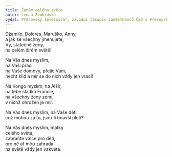 ```yaml
---
title: Ženám celého světa 
autor: Leona Zembinská
vydal: Přerovský železničář, závodní časopis zaměstnanců ČSD v Přerovském železničním uzlu, 1962
---
```


Džamilo, Dolores, Maruško, Anny,  
a jak se všechny jmenujete,   
Vy, statečné ženy,   
na celém širém světě!

Na Vás dnes myslím,   
na Vaši práci,     
na Vaše domovy, přejíc Vám,   
nechť klid a mír se do nich vždy jen vrací!

Na Kongo myslím, na Alžír,  
na tebe sladká Francie,   
na všechny ženy zemí,  
v nichž ohrožen je mír.

Na Vás dnes myslím, na Vaše děti,   
což mohou za to, jsou-li tmavší pleti?

Na Vás dnes myslím, matky    
celého světa,    
zabraňte válce pro děti,   
pro ně ať míru zahrada   
na světě vždy jen vzkvétá.